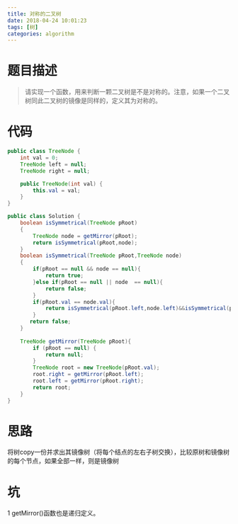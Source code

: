 ```yaml
---
title: 对称的二叉树
date: 2018-04-24 10:01:23
tags: [树]
categories: algorithm
---
```

# 题目描述
> 请实现一个函数，用来判断一颗二叉树是不是对称的。注意，如果一个二叉树同此二叉树的镜像是同样的，定义其为对称的。

# 代码
```java
public class TreeNode {
    int val = 0;
    TreeNode left = null;
    TreeNode right = null;

    public TreeNode(int val) {
        this.val = val;
    }
}
```
<!--more-->

```java
public class Solution {
    boolean isSymmetrical(TreeNode pRoot)
    {
        TreeNode node = getMirror(pRoot);
        return isSymmetrical(pRoot,node);
    }
    boolean isSymmetrical(TreeNode pRoot,TreeNode node)
    {
        if(pRoot == null && node == null){
            return true;
        }else if(pRoot == null || node  == null){
            return false;
        }
        if(pRoot.val == node.val){
            return isSymmetrical(pRoot.left,node.left)&&isSymmetrical(pRoot.right,node.right);
        }
       return false;
    }
     
    TreeNode getMirror(TreeNode pRoot){
        if (pRoot == null) {
            return null;
        }
        TreeNode root = new TreeNode(pRoot.val);
        root.right = getMirror(pRoot.left);
        root.left = getMirror(pRoot.right);
        return root;
    }
}
```
# 思路
将树copy一份并求出其镜像树（将每个结点的左右子树交换），比较原树和镜像树的每个节点，如果全部一样，则是镜像树

# 坑
1 getMirror()函数也是递归定义。

